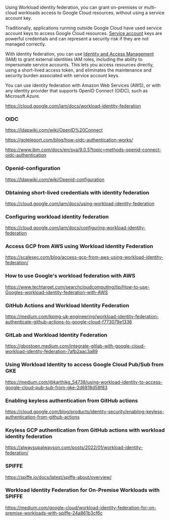 Using Workload identity federation, you can grant on-premises or multi-cloud workloads access to Google Cloud resources, without using a service account key.


Traditionally, applications running outside Google Cloud have used service account keys to access Google Cloud resources. [Service account](Service-account) keys are powerful credentials and can represent a security risk if they are not managed correctly.

With identity federation, you can use [Identity and Access Management](IAM) (IAM) to grant external identities IAM roles, including the ability to impersonate service accounts. This lets you access resources directly, using a short-lived access token, and eliminates the maintenance and security burden associated with service account keys.

You can use identity federation with Amazon Web Services (AWS), or with any identity provider that supports OpenID Connect (OIDC), such as Microsoft Azure.


https://cloud.google.com/iam/docs/workload-identity-federation

### OIDC

https://ldapwiki.com/wiki/OpenID%20Connect


https://goteleport.com/blog/how-oidc-authentication-works/

https://www.ibm.com/docs/en/sva/9.0.5?topic=methods-openid-connect-oidc-authentication


### Openid-configuration

https://ldapwiki.com/wiki/Openid-configuration




### Obtaining short-lived credentials with identity federation 

https://cloud.google.com/iam/docs/using-workload-identity-federation

### Configuring workload identity federation

https://cloud.google.com/iam/docs/configuring-workload-identity-federation

### Access GCP from AWS using Workload Identity Federation

https://scalesec.com/blog/access-gcp-from-aws-using-workload-identity-federation/


### How to use Google's workload federation with AWS


https://www.techtarget.com/searchcloudcomputing/tip/How-to-use-Googles-workload-identity-federation-with-AWS

### GitHub Actions and Workload Identity Federation

https://medium.com/kpmg-uk-engineering/workload-identity-federation-authenticate-github-actions-to-google-cloud-f773079e1336

### GitLab and Workload Identity Federation

https://gbostoen.medium.com/integrate-gitlab-with-google-cloud-workload-identity-federation-7afb2aac3a89

### Using Workload Identity to access Google Cloud Pub/Sub from GKE

https://medium.com/@karthikg_54738/using-workload-identity-to-access-google-cloud-pub-sub-from-gke-2d6818d58f83

### Enabling keyless authentication from GitHub actions

https://cloud.google.com/blog/products/identity-security/enabling-keyless-authentication-from-github-actions


### Keyless GCP authentication from GitHub actions with workload identity federation

https://alwaysupalwayson.com/posts/2022/01/workload-identity-federation/



### SPIFFE


https://spiffe.io/docs/latest/spiffe-about/overview/


### Workload Identity Federation for On-Premise Workloads with SPIFFE

https://medium.com/google-cloud/workload-identity-federation-for-on-premise-workloads-with-spiffe-24a861b3cf6c

